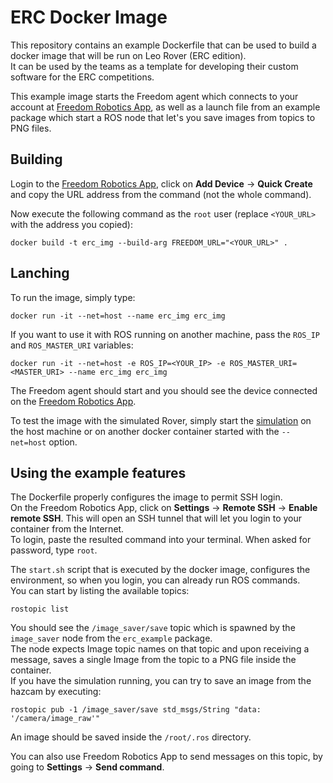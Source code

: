 # ERC Docker Image

This repository contains an example Dockerfile that can be used to build a docker image that will be run on Leo Rover (ERC edition). \
It can be used by the teams as a template for developing their custom software for the ERC competitions.

This example image starts the Freedom agent which connects to your account at [Freedom Robotics App](https://app.freedomrobotics.ai/), as well as a launch file from an example package which start a ROS node that let's you save images from topics to PNG files.

## Building

Login to the [Freedom Robotics App](https://app.freedomrobotics.ai/), click on **Add Device** -> **Quick Create** and copy the URL address from the command (not the whole command).

Now execute the following command as the `root` user (replace `<YOUR_URL>` with the address you copied):
```
docker build -t erc_img --build-arg FREEDOM_URL="<YOUR_URL>" .
```

## Lanching

To run the image, simply type:
```
docker run -it --net=host --name erc_img erc_img
```
If you want to use it with ROS running on another machine, pass the `ROS_IP` and `ROS_MASTER_URI` variables:
```
docker run -it --net=host -e ROS_IP=<YOUR_IP> -e ROS_MASTER_URI=<MASTER_URI> --name erc_img erc_img
```

The Freedom agent should start and you should see the device connected on the [Freedom Robotics App](https://app.freedomrobotics.ai/).

To test the image with the simulated Rover, simply start the [simulation](https://github.com/fictionlab/erc_sim_ws) on the host machine or on another docker container started with the `--net=host` option.

## Using the example features

The Dockerfile properly configures the image to permit SSH login. \
On the Freedom Robotics App, click on **Settings** -> **Remote SSH** -> **Enable remote SSH**. This will open an SSH tunnel that will let you login to your container from the Internet. \
To login, paste the resulted command into your terminal. When asked for password, type `root`.

The `start.sh` script that is executed by the docker image, configures the environment, so when you login, you can already run ROS commands. \
You can start by listing the available topics:
```
rostopic list
```
You should see the `/image_saver/save` topic which is spawned by the `image_saver` node from the `erc_example` package. \
The node expects Image topic names on that topic and upon receiving a message, saves a single Image from the topic to a PNG file inside the container. \
If you have the simulation running, you can try to save an image from the hazcam by executing:
```
rostopic pub -1 /image_saver/save std_msgs/String "data: '/camera/image_raw'"
```
An image should be saved inside the `/root/.ros` directory.

You can also use Freedom Robotics App to send messages on this topic, by going to **Settings** -> **Send command**.
